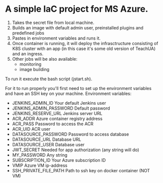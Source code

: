 # A simple IaC project for MS Azure.
1. Takes the secret file from local machine.
2. Builds an image with default admin user, preinstalled plugins and predefined jobs
3. Pastes in environment variables and runs it.
4. Once container is running, it will deploy the infrasctructure consisting of K8S cluster with an app (in this case it's some old version of TeachUA) and an ingress.
5. Other jobs will be also available:
   - monitoring
   - image building

To run it execute the bash script (jstart.sh).

For it to run properly you'll first need to set up the environment variables and have an SSH key on your machine.
Environment variables:
  - JENKINS_ADMIN_ID                Your default Jenkins user
  - JENKINS_ADMIN_PASSWORD          Default password
  - JENKINS_RESERVE_URL             Jenkins server URL
  - ACR_ADDR                        Azure container registry address
  - ACR_PASS                        Password to access the ACR
  - ACR_UID                         ACR user
  - DATASOURCE_PASSWORD             Password to access database
  - DATASOURCE_URL                  Database URL
  - DATASOURCE_USER                 Database user
  - JWT_SECRET                      Needed for app authorization (any string will do)
  - MY_PASSWORD                     Any string
  - SUBSCRIPTION_ID                 Your Azure subscription ID
  - VMIP                            Azure VM ip-address
  - SSH_PRIVATE_FILE_PATH           Path to ssh key on docker container (NOT VM)
